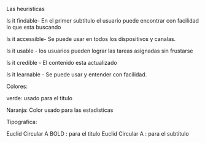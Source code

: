Las heuristicas 

Is it findable- En el primer subtitulo el usuario puede encontrar con 
facilidad lo que esta buscando

Is it accessible- Se puede usar en todos los dispositivos y canalas.

Is it usable - los usuarios pueden lograr las tareas asignadas sin 
frustarse

Is it credible - El contenido esta actualizado

Is it learnable - Se puede usar y entender con facilidad.


Colores:

verde: usado para el titulo 

Naranja: Color usado para las estadisticas 


Tipografica:

Euclid Circular A BOLD : para el titulo 
Euclid Circular A : para el subtitulo 






